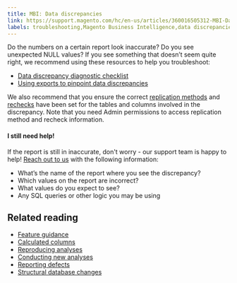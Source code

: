 ```yaml
---
title: MBI: Data discrepancies
link: https://support.magento.com/hc/en-us/articles/360016505312-MBI-Data-discrepancies
labels: troubleshooting,Magento Business Intelligence,data discrepancies
---
```


<p>Do the numbers on a certain report look inaccurate? Do you see unexpected NULL values? If you see something that doesn’t seem quite right, we recommend using these resources to help you troubleshoot:</p>
<ul>
<li><a href="https://support.magento.com/hc/en-us/articles/360016731271">Data discrepancy diagnostic checklist</a></li>
<li><a href="https://support.magento.com/hc/en-us/articles/360016730631">Using exports to pinpoint data discrepancies</a></li>
</ul>
<p>We also recommend that you ensure the correct <a href="https://docs.magento.com/mbi/data-analyst/data-warehouse-mgr/cfg-replication-methods.html">replication methods</a> and <a href="https://docs.magento.com/mbi/data-analyst/data-warehouse-mgr/cfg-data-rechecks.html">rechecks</a> have been set for the tables and columns involved in the discrepancy. Note that you need Admin permissions to access replication method and recheck information.</p>
<h4>I still need help!</h4>
<p>If the report is still in inaccurate, don't worry - our support team is happy to help! <a href="https://support.magento.com/hc/en-us/articles/360019088251">Reach out to us</a> with the following information:</p>
<ul>
<li>What’s the name of the report where you see the discrepancy?</li>
<li>Which values on the report are incorrect?</li>
<li>What values do you expect to see?</li>
<li>Any SQL queries or other logic you may be using</li>
</ul>
<h2>Related reading</h2>
<ul>
<li><a href="https://support.magento.com/hc/en-us/articles/360016504792">Feature guidance</a></li>
<li><a href="https://support.magento.com/hc/en-us/articles/360016505112">Calculated columns</a></li>
<li><a href="https://support.magento.com/hc/en-us/articles/360016505592">Reproducing analyses</a></li>
<li><a href="https://support.magento.com/hc/en-us/articles/360016505992">Conducting new analyses</a></li>
<li><a href="https://support.magento.com/hc/en-us/articles/360016732711">Reporting defects</a></li>
<li><a href="https://support.magento.com/hc/en-us/articles/360016506112">Structural database changes</a></li>
</ul>